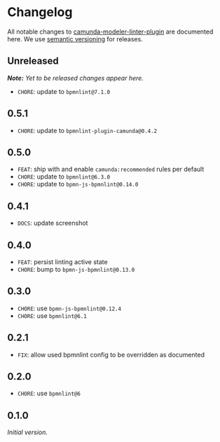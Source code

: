 # Changelog

All notable changes to [camunda-modeler-linter-plugin](https://github.com/bpmn-io/camunda-modeler-linter-plugin) are documented here. We use [semantic versioning](http://semver.org/) for releases.

## Unreleased

___Note:__ Yet to be released changes appear here._

* `CHORE`: update to `bpmnlint@7.1.0`

## 0.5.1

* `CHORE`: update to `bpmnlint-plugin-camunda@0.4.2`

## 0.5.0

* `FEAT`: ship with and enable `camunda:recommended` rules per default
* `CHORE`: update to `bpmnlint@6.3.0`
* `CHORE`: update to `bpmn-js-bpmnlint@0.14.0`

## 0.4.1

* `DOCS`: update screenshot

## 0.4.0

* `FEAT`: persist linting active state
* `CHORE`: bump to `bpmn-js-bpmnlint@0.13.0`

## 0.3.0

* `CHORE`: use `bpmn-js-bpmnlint@0.12.4`
* `CHORE`: use `bpmnlint@6.1`

## 0.2.1

* `FIX`: allow used bpmnlint config to be overridden as documented

## 0.2.0

* `CHORE`: use `bpmnlint@6`

## 0.1.0

_Initial version._
